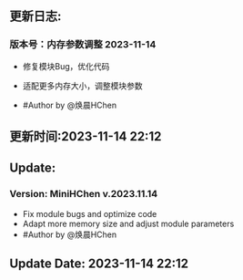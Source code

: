 ## 更新日志:

### 版本号：内存参数调整 2023-11-14

- 修复模块Bug，优化代码
- 适配更多内存大小，调整模块参数

- #Author by @焕晨HChen

## 更新时间:2023-11-14 22:12

## Update:

### Version: MiniHChen v.2023.11.14

- Fix module bugs and optimize code
- Adapt more memory size and adjust module parameters
- #Author by @焕晨HChen

## Update Date: 2023-11-14 22:12
